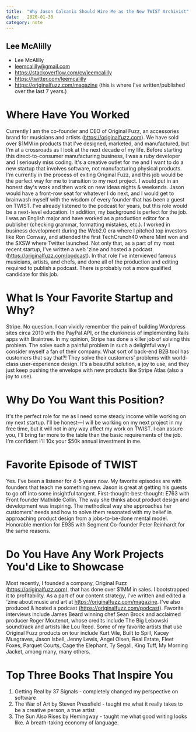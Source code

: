 ```yaml
---
title:  "Why Jason Calcanis Should Hire Me as the New TWIST Archivist"
date:   2020-01-30
category: note
---
```


## Lee McAlilly
* Lee McAlilly
* leemcalilly@gmail.com
* https://stackoverflow.com/cv/leemcalilly
* https://twitter.com/leemcalilly
* https://originalfuzz.com/magazine (this is where I've written/published over the last 7 years.)


# Where Have You Worked

Currently I am the co-founder and CEO of Original Fuzz, an accessories brand for musicians and artists (https://originalfuzz.com). We have sold over $1MM in products that I've designed, marketed, and manufactured, but I'm at a crossroads as I look at the next decade of my life. Before starting this direct-to-consumer manufacturing business, I was a ruby developer and I seriously miss coding. It's a creative outlet for me and I want to do a new startup that involves software, not manufacturing physical products. I'm currently in the process of exiting Original Fuzz, and this job would be the perfect way for me to transition to my next project. I would put in an honest day's work and then work on new ideas nights & weekends. Jason would have a front-row seat for whatever I do next, and I would get to brainwash myself with the wisdom of every founder that has been a guest on TWIST. I've already listened to the podcast for years, but this role would be a next-level education. In addition, my background is perfect for the job. I was an English major and have worked as a production editor for a publisher (checking grammar, formatting mistakes, etc.). I worked in business development during the Web2.0 era where I pitched top investors like Ron Conway, and attended the first TechCrunch40 where Mint won and the SXSW where Twitter launched. Not only that, as a part of my most recent startup, I've written a web 'zine and hosted a podcast (https://originalfuzz.com/podcast). In that role I've interviewed famous musicians, artists, and chefs, and done all of the production and editing required to publish a podcast. There is probably not a more qualified candidate for this job.


# What Is Your Favorite Startup and Why?

Stripe. No question. I can vividly remember the pain of building Wordpress sites circa 2010 with the PayPal API, or the clunkiness of implementing Rails apps with Braintree. In my opinion, Stripe has done a killer job of solving this problem. The solve such a painful problem in such a delightful way I consider myself a fan of their company. What sort of back-end B2B tool has customers that say that?! They solve their customers'  problems with world-class user-experience design. It's a beautiful solution, a joy to use, and they just keep pushing the envelope with new products like Stripe Atlas (also a joy to use).


# Why Do You Want this Position?

It's the perfect role for me as I need some steady income while working on my next startup. I'll be honest—I will be working on my next project in my free time, but it will not in any way affect my work on TWIST. I can assure you, I'll bring far more to the table than the basic requirements of the job. I'm confident I'll 10x your $50k annual investment in me.

# Favorite Episode of TWIST
Yes. I've been a listener for 4-5 years now. My favorite episodes are with founders that teach me something new. Jason is great at getting his guests to go off into some insightful tangent. First-thought-best-thought: E763 with Front founder Mathilde Collin. The way she thinks about product design and development was inspiring. The methodical way she approaches her customers' needs and how to solve them resonated with my belief in approaching product design from a jobs-to-be-done mental model. Honorable mention for E935 with Segment Co-founder Peter Reinhardt for the same reasons.

# Do You Have Any Work Projects You'd Like to Showcase
Most recently, I founded a company, Original Fuzz (https://originalfuzz.com), that has done over $1MM in sales. I bootstrapped it to profitability. As a part of our content strategy, I've written and edited a 'zine about music and art at https://originalfuzz.com/magazine. I've also produced & hosted a podcast (https://originalfuzz.com/podcast). Favorite interviews include James Beard winning chef Sean Brock and acclaimed producer Roger Moutenot, whose credits include The Big Lebowski soundtrack and artists like Lou Reed. Some of my favorite artists that use Original Fuzz products on tour include Kurt Vile, Built to Spill, Kacey Musgraves, Jason Isbell, Jenny Lewis, Angel Olsen, Real Estate, Fleet Foxes, Parquet Courts, Cage the Elephant, Ty Segall, King Tuff, My Morning Jacket, among many, many others.

# Top Three Books That Inspire You
1. Getting Real by 37 Signals - completely changed my perspective on software
2. The War of Art by Steven Pressfield - taught me what it really takes to be a creative person, a true artist
3. The Sun Also Rises by Hemingway - taught me what good writing looks like. A breath-taking economy of language.
